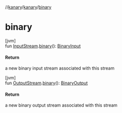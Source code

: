 //[kanary](../../index.md)/[kanary](index.md)/[binary](binary.md)

# binary

[jvm]\
fun [InputStream](https://docs.oracle.com/javase/8/docs/api/java/io/InputStream.html).[binary](binary.md)(): [BinaryInput](-binary-input/index.md)

#### Return

a new binary input stream associated with this stream

[jvm]\
fun [OutputStream](https://docs.oracle.com/javase/8/docs/api/java/io/OutputStream.html).[binary](binary.md)(): [BinaryOutput](-binary-output/index.md)

#### Return

a new binary output stream associated with this stream
